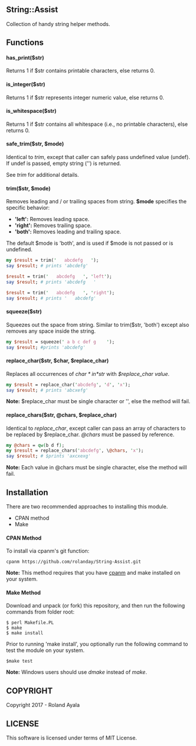 ## String::Assist
Collection of handy string helper methods.

## Functions
#### has_print($str)
Returns 1 if $str contains printable characters, else returns 0.

#### is_integer($str)
Returns 1 if $str represents integer numeric value, else returns 0.

#### is_whitespace($str)
Returns 1 if $str contains all whitespace (i.e., no printable characters), else returns 0.

#### safe_trim($str, $mode)
Identical to *trim*, except that caller can safely pass undefined value (undef). If undef is passed, empty string ('') is returned.

See *trim* for additional details.

#### trim($str, $mode)
Removes leading and / or trailing spaces from string. **$mode** specifies the specific behavior:

* **'left':** Removes leading space.
* **'right':** Removes trailing space.
* **'both':** Removes leading and trailing space.   

The default $mode is 'both', and is used if $mode is not passed or is undefined.
```perl
my $result = trim('   abcdefg   ');
say $result; # prints 'abcdefg'

$result = trim('   abcdefg   ', 'left');
say $result; # prints 'abcdefg   '

$result = trim('   abcdefg   ', 'right');
say $result; # prints '   abcdefg'
```

#### squeeze($str)
Squeezes out the space from string. Similar to trim($str, 'both') except also removes any space inside the string.

```perl
my $result = squeeze(' a b c def g    ');
say $result; #prints 'abcdefg'
```

#### replace_char($str, $char, $replace_char)
Replaces all occurrences of *$char* in *$str* with *$replace_char value*.

```perl
my $result = replace_char('abcdefg', 'd', 'x');
say $result; # prints 'abcxefg'
```
**Note:** $replace_char must be single character or '', else the method will fail.

#### replace_chars($str, \@chars, $replace_char)
Identical to *replace_char*, except caller can pass an array of characters to be replaced by $replace_char. *@chars* must be passed by reference.

```perl
my @chars = qw(b d f);
my $result = replace_chars('abcdefg', \@chars, 'x');
say $result; # $prints 'axcxexg'
```
**Note:** Each value in @chars must be single character, else the method will fail.

## Installation
There are two recommended approaches to installing this module.
* CPAN method
* Make

#### CPAN Method
To install via cpanm's git function:

```
cpanm https://github.com/rolanday/String-Assist.git
```
**Note:** This method requires that you have [cpanm](https://www.cpan.org/modules/INSTALL.html) and make installed on your system.

#### Make Method
Download and unpack (or fork) this repository, and then run the following commands from folder root:

```
$ perl Makefile.PL
$ make
$ make install
```

Prior to running 'make install', you optionally run the following command to test the module on your system.

```
$make test
```

**Note:** Windows users should use *dmake* instead of *make*.

## COPYRIGHT

Copyright 2017 - Roland Ayala

## LICENSE

This software is licensed under terms of MIT License.
